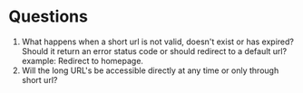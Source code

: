 # Questions

1. What happens when a short url is not valid, doesn't exist or has expired? Should it return an error status code or should redirect to a default url? example: Redirect to homepage.
2. Will the long URL's be accessible directly at any time or only through short url?
